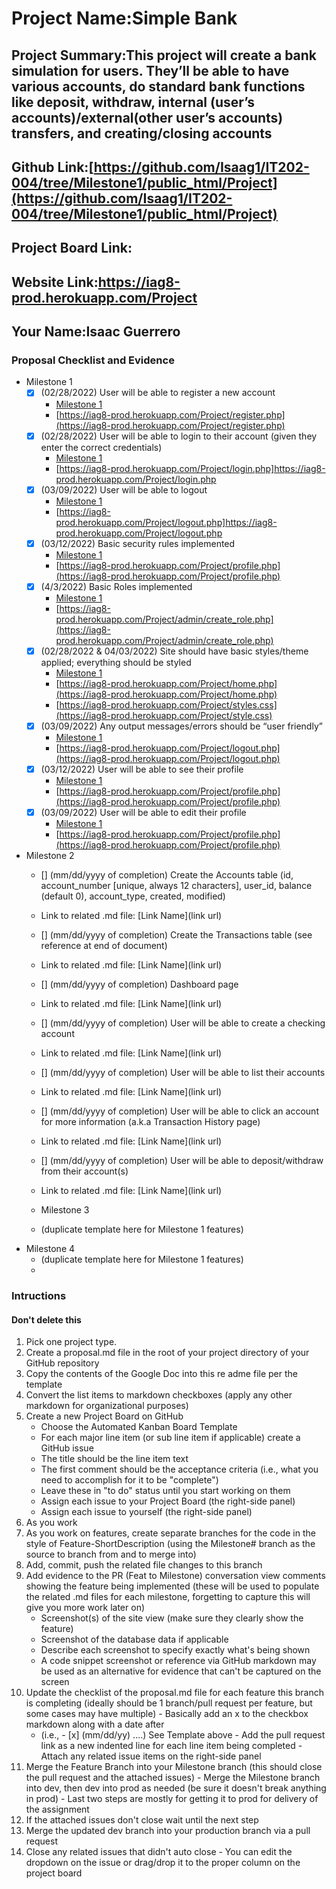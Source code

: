 # Project Name:Simple Bank
## Project Summary:This project will create a bank simulation for users. They’ll be able to have various accounts, do standard bank functions like deposit, withdraw, internal (user’s accounts)/external(other user’s accounts) transfers, and creating/closing accounts
## Github Link:[https://github.com/Isaag1/IT202-004/tree/Milestone1/public_html/Project](https://github.com/Isaag1/IT202-004/tree/Milestone1/public_html/Project)
## Project Board Link:
## Website Link:https://iag8-prod.herokuapp.com/Project
## Your Name:Isaac Guerrero

<!-- Line item / Feature template (use this for each bullet point) -- DO NOT DELETE THIS SECTION

- [x] \(mm/dd/yyyy of completion) Feature Title (from the proposal bullet point, if it's a sub-point indent it properly)
  -  Link to related .md file: [Link Name](link url)

 End Line item / Feature Template -- DO NOT DELETE THIS SECTION --> 
 
### Proposal Checklist and Evidence

- Milestone 1
    - [x] \(02/28/2022) User will be able to register a new account
        -  [Milestone 1](https://github.com/Isaag1/IT202-004/blob/Milestone1/public_html/Project/milestone1.md)
        - [https://iag8-prod.herokuapp.com/Project/register.php](https://iag8-prod.herokuapp.com/Project/register.php)
    - [x] \(02/28/2022) User will be able to login to their account (given they enter the correct credentials)
        -  [Milestone 1](https://github.com/Isaag1/IT202-004/blob/Milestone1/public_html/Project/milestone1.md)
        - [https://iag8-prod.herokuapp.com/Project/login.php]https://iag8-prod.herokuapp.com/Project/login.php
    - [x] \(03/09/2022) User will be able to logout
        -  [Milestone 1](https://github.com/Isaag1/IT202-004/blob/Milestone1/public_html/Project/milestone1.md)
        - [https://iag8-prod.herokuapp.com/Project/logout.php]https://iag8-prod.herokuapp.com/Project/logout.php
    - [x] \(03/12/2022) Basic security rules implemented
        -  [Milestone 1](https://github.com/Isaag1/IT202-004/blob/Milestone1/public_html/Project/milestone1.md)
        - [https://iag8-prod.herokuapp.com/Project/profile.php](https://iag8-prod.herokuapp.com/Project/profile.php)
    - [x] \(4/3/2022) Basic Roles implemented
        -  [Milestone 1](https://github.com/Isaag1/IT202-004/blob/Milestone1/public_html/Project/milestone1.md)
        - [https://iag8-prod.herokuapp.com/Project/admin/create_role.php](https://iag8-prod.herokuapp.com/Project/admin/create_role.php)
    - [x] \(02/28/2022 & 04/03/2022) Site should have basic styles/theme applied; everything should be styled
        -  [Milestone 1](https://github.com/Isaag1/IT202-004/blob/Milestone1/public_html/Project/milestone1.md)
        - [https://iag8-prod.herokuapp.com/Project/home.php](https://iag8-prod.herokuapp.com/Project/home.php)
        - [https://iag8-prod.herokuapp.com/Project/styles.css](https://iag8-prod.herokuapp.com/Project/style.css)
    - [x] \(03/09/2022) Any output messages/errors should be “user friendly”
        -  [Milestone 1](https://github.com/Isaag1/IT202-004/blob/Milestone1/public_html/Project/milestone1.md)
        - [https://iag8-prod.herokuapp.com/Project/logout.php](https://iag8-prod.herokuapp.com/Project/logout.php)
    - [x] \(03/12/2022) User will be able to see their profile
        -  [Milestone 1](https://github.com/Isaag1/IT202-004/blob/Milestone1/public_html/Project/milestone1.md)
        - [https://iag8-prod.herokuapp.com/Project/profile.php](https://iag8-prod.herokuapp.com/Project/profile.php)
    - [x] \(03/09/2022) User will be able to edit their profile
        -  [Milestone 1](https://github.com/Isaag1/IT202-004/blob/Milestone1/public_html/Project/milestone1.md)
        - [https://iag8-prod.herokuapp.com/Project/profile.php](https://iag8-prod.herokuapp.com/Project/profile.php)
- Milestone 2
    - [] \(mm/dd/yyyy of completion) Create the Accounts table (id, account_number [unique, always 12 characters], user_id, balance (default 0), account_type, created, modified)
  -  Link to related .md file: [Link Name](link url)
    - [] \(mm/dd/yyyy of completion) Create the Transactions table (see reference at end of document)
  -  Link to related .md file: [Link Name](link url)
    - [] \(mm/dd/yyyy of completion) Dashboard page
  -  Link to related .md file: [Link Name](link url)
    - [] \(mm/dd/yyyy of completion) User will be able to create a checking account
  -  Link to related .md file: [Link Name](link url)
    - [] \(mm/dd/yyyy of completion) User will be able to list their accounts
  -  Link to related .md file: [Link Name](link url)
    - [] \(mm/dd/yyyy of completion) User will be able to click an account for more information (a.k.a Transaction History page)
  -  Link to related .md file: [Link Name](link url)
    - [] \(mm/dd/yyyy of completion) User will be able to deposit/withdraw from their account(s)
  -  Link to related .md file: [Link Name](link url)
  
  - Milestone 3
  - (duplicate template here for Milestone 1 features)
- Milestone 4
  - (duplicate template here for Milestone 1 features)
  - 
### Intructions
#### Don't delete this
1. Pick one project type.
2. Create a proposal.md file in the root of your project directory of your GitHub repository
3. Copy the contents of the Google Doc into this re adme file per the template
4. Convert the list items to markdown checkboxes (apply any other markdown for organizational purposes)
5. Create a new Project Board on GitHub
   - Choose the Automated Kanban Board Template
   - For each major line item (or sub line item if applicable) create a GitHub issue
   - The title should be the line item text
   - The first comment should be the acceptance criteria (i.e., what you need to accomplish for it to be "complete")
   - Leave these in "to do" status until you start working on them
   - Assign each issue to your Project Board (the right-side panel)
   - Assign each issue to yourself (the right-side panel)
6. As you work
  1. As you work on features, create separate branches for the code in the style of Feature-ShortDescription (using the Milestone# branch as the source to branch from and to merge into)
  2. Add, commit, push the related file changes to this branch
  3. Add evidence to the PR (Feat to Milestone) conversation view comments showing the feature being implemented (these will be used to populate the related .md files for each milestone, forgetting to capture this will give you more work later on)
     - Screenshot(s) of the site view (make sure they clearly show the feature)
     - Screenshot of the database data if applicable
     - Describe each screenshot to specify exactly what's being shown
     - A code snippet screenshot or reference via GitHub markdown may be used as an alternative for evidence that can't be captured on the screen
  4. Update the checklist of the proposal.md file for each feature this branch is completing (ideally should be 1 branch/pull request per feature, but some cases may have multiple)
    - Basically add an x to the checkbox markdown along with a date after
      - (i.e.,   - [x] (mm/dd/yy) ....) See Template above
    - Add the pull request link as a new indented line for each line item being completed
    - Attach any related issue items on the right-side panel
  5. Merge the Feature Branch into your Milestone branch (this should close the pull request and the attached issues)
    - Merge the Milestone branch into dev, then dev into prod as needed (be sure it doesn't break anything in prod)
    - Last two steps are mostly for getting it to prod for delivery of the assignment 
  7. If the attached issues don't close wait until the next step
  8. Merge the updated dev branch into your production branch via a pull request
  9. Close any related issues that didn't auto close
    - You can edit the dropdown on the issue or drag/drop it to the proper column on the project board